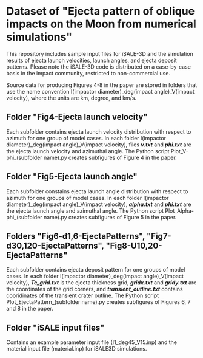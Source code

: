 # Dataset of "Ejecta pattern of oblique impacts on the Moon from numerical simulations"
This repository includes sample input files for iSALE-3D and the simulation results of ejecta launch velocities, launch angles, and ejecta deposit patterns. Please note the iSALE-3D code is distributed on a case-by-case basis in the impact community, restricted to non-commercial use. 

Source data for producing Figures 4-8 in the paper are stored in folders that use the name convention I(impactor diameter)\_deg(impact angle)\_V(impact velocity), where the units are km, degree, and km/s. 

## Folder "Fig4-Ejecta launch velocity"
Each subfolder contains ejecta launch velocity distribution with respect to azimuth for one group of model cases. In each folder I(impactor diameter)\_deg(impact angle)\_V(impact velocity), files ***v.txt*** and ***phi.txt*** are the ejecta launch velocity and azimuthal angle. The Python script Plot\_V-phi\_(subfolder name).py creates subfigures of Figure 4 in the paper.

## Folder "Fig5-Ejecta launch angle"
Each subfolder constains ejecta launch angle distribution with respect to azimuth for one groups of model cases. In each folder I(impactor diameter)\_deg(impact angle)\_V(impact velocity), ***alpha.txt*** and ***phi.txt*** are the ejecta launch angle and azimuthal angle. The Python script Plot\_Alpha-phi\_(subfolder name).py creates subfigures of Figure 5 in the paper. 

## Folders "Fig6-d1,6-EjectaPatterns", "Fig7-d30,120-EjectaPatterns", "Fig8-U10,20-EjectaPatterns"
Each subfolder contains ejecta deposit pattern for one groups of model cases. In each folder I(impactor diameter)\_deg(impact angle)\_V(impact velocity), ***Te_grid.txt*** is the ejecta thickness grid, ***gridx.txt*** and ***gridy.txt*** are the coordinates of the grid corners, and ***transient_outline.txt*** contains cooridinates of the transient crater outline. The Python script Plot_EjectaPattern_(subfolder name).py creates subfigures of Figures 6, 7 and 8 in the paper.

## Folder "iSALE input files"
Contains an example parameter input file (I1_deg45_V15.inp) and the material input file (material.inp) for iSALE3D simulations. 
